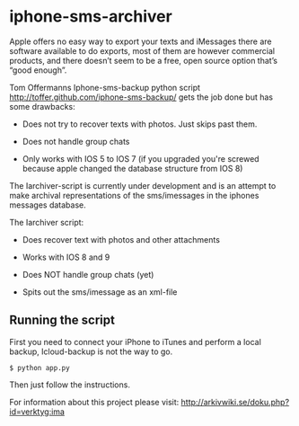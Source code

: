 iphone-sms-archiver
==========================================
Apple offers no easy way to export your texts and iMessages there are software available to do exports, most of them are however commercial products, and there doesn’t seem to be a free, open source option that’s “good enough”.

Tom Offermanns Iphone-sms-backup python script http://toffer.github.com/iphone-sms-backup/ gets the job done but has some drawbacks:

* Does not try to recover texts with photos. Just skips past them.

* Does not handle group chats

* Only works with IOS 5 to IOS 7 (if you upgraded you're screwed because apple changed the database structure from IOS 8)

The Iarchiver-script is currently under development and is an attempt to make archival representations of the sms/imessages in the iphones messages database. 

The Iarchiver script:

* Does recover text with photos and other attachments 

* Works with IOS 8 and 9 

* Does NOT handle group chats (yet) 

* Spits out the sms/imessage as an xml-file 



Running the script
-------------------
First you need to connect your iPhone to iTunes and perform a local backup, Icloud-backup is not the way to go.

    $ python app.py

Then just follow the instructions. 


For information about this project please visit: 
http://arkivwiki.se/doku.php?id=verktyg:ima
